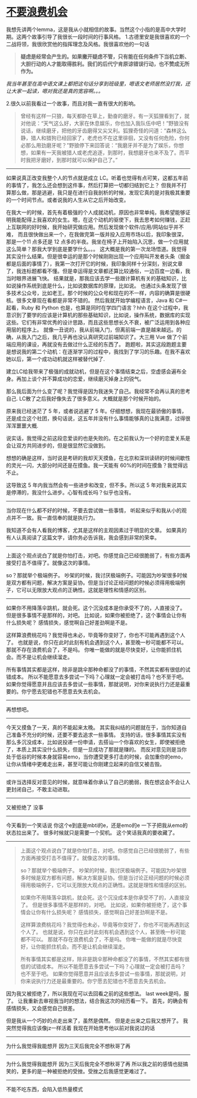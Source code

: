 # [不要浪费机会](https://github.com/AlexiFeng/gitblog/issues/16)

我想先讲两个lemma，这是我从小就相信的故事。当然这个小指的是高中大学时期。这两个故事引导了我很长一段时间的行事风格。
1.古德里安是我很喜欢的一个二战将领，我很欣赏他的指挥理念及风格。我很喜欢他的一句话

> **疑虑是经常会产生的。如果撇开疑虑不管，只有能在任何条件下当机立断、大胆行动的人才能取得胜利。我们的后代宁肯原谅错误行动，也不赞成无所作为。**

*我当年甚至在高中语文课上都把这句话分享到班级里，嗯语文老师居然没打我，还让大家一起读，嗯对我还是真的宽容啊。。。*

2.很久以前我看过一个故事，而且对我一直有很大的影响。

> 曾经有这样一只狼，每天都卧在草上，勤奋的磨牙。有一天狐狸看到了，就对他说：“天气这么好，大家在休息娱乐，你也加入我队伍中吧！”野狼没有说话，继续磨牙，把他的牙齿磨得又尖又利。狐狸奇怪的问道：“森林这么静，猎人和猎狗已经回家了，老虎也不在这里徘徊，又没有任何危险，你何必那么用劲磨牙呢？”野狼停下来回答说：“我磨牙并不是为了娱乐，你想想，如果有一天我被猎人或老虎追逐，到那时，我想磨牙也来不及了。而平时我把牙磨好，到那时就可以保护自己了。”

---

如果说真正改变我整个人的节点就是成立 LC。听着也觉得有点可笑，这都五年前的事情了，我怎么还会想到这件事，然后打算把一切都归结到它上？
但我并不打算那么做，那是逃避，我只是在进行自我剖析的时候，发现它真的是对我极其重要的一个时间节点。或者说我的人生从它之后开始改变。

在我大一的时候，首先有着极强的个人成就动机，原因也非常单纯，我希望能够证明我能配得上我喜欢的女生。嗯，在这个动机的驱使下，我去思考如何赚钱，正赶上互联网的好时候，我开始研究做应用。然后发现做个软件/应用/网站似乎并不难， 而且很快做出来一个，在我做完第一版并投入应用市场以后，我印象很深，那是一个11 点多还是 12 点多的半夜。我坐在椅子上开始陷入沉思，做一个应用就这么简单？那我大学到底是要学什么。。。
这大概是我的第一次龙场悟道。我觉得其实没什么结果。但是很幸运的是那个时候刚刚出现一个应用叫开发者头条（掘金都是后面的事情了），我第一次打开它的时候，我印象同样十分深刻，别说文章了，我连标题都看不懂。但是幸运得是文章都还算比较通俗，一边百度一边看，我当时眼界进展飞快。
结果就是，那我应该去学一些跟计算机有关的基础知识，比如说操作系统到底是什么，比如说数据库的原理，比如说。
也通过头条发现了很多技术公众号，比如老王。那个时候的公众号和现在的不一样，内容的确算是很硬核。很多文章现在看都是非常不错的。
然后我就开始学编程语言，Java 和 C#一起看，Ruby 和 Python 也是，也算是同时在学四门语言？hhh
在这个过程中，我意识到了要学的应该是计算机的那些基础知识，比如说，操作系统，数据库的实现这些。它们有非常优秀的设计思路，而且这些思想长久不衰，被广泛运用到各种应用层的程序上。
就像一丑说的，我从前端入门，但离前端一直是越来越远。的确，从我入门之后，我几乎再也没认真研究过前端知识了。大三用 Vue 做了个前端应用的课设，再就没有去做过什么正经的东西了。
跑题啦，其实这段跑题主要是想说我的第二个动机：在逐渐学习的过程中，我找到了学习的乐趣。在我不喜欢她以后，第一个成功动机就这样被替代掉了.

建立LC给我带来了极强的成就动机，但是在这个事情结束之后，空虚感会遍布全身。再加上谈个并不算成功的恋爱，继续磨灭掉身上的锐气。

那么我后面为什么变了呢？我觉得是因为我迷失了自己。我经常不会再认真的思考自己.
LC散了之后我好像失去了很多意义。大概就是那个时候开始的。

原来我已经迷茫了 5 年，或者说逃避了 5 年。仔细想想，我现在最骄傲的事情，还是成立这个社团，换句话说，这五年并没有什么事情能够真的让我满意，过得很浑浑噩噩大概.

说实话，我觉得之前这段恋爱谈的也是失败的。在之前我认为一个好的恋爱关系是会让双方共同进步的，但是很显然它没做到。

想想的确是这样，当时说是考研的我却天天摸鱼，在北京和深圳读研的时候间歇性的灵光一闪，大部分时间还是在摸鱼。我一天能有 60%的时间在摸鱼？我觉得远不止。

这导致这 5 年内我当然会有一些进步和改变，但不多。所以这 5 年对我来说其实是停滞的，我没什么进步。心智有成长吗？似乎也没有。

---
当你现在什么都不好的时候，不要去尝试做一些事情，
听起来似乎和我从小的观点并不一致。我一直信奉的就是执行力。

我知道不会有人看我的博客，尤其是这样的主观因素过于明显的文章。
如果真的有人认真阅读了这篇文字，请你务必告诉我，我会感到非常的荣幸。

---

上面这个观点说白了就是你怕打击，对吧。你感觉自己已经很脆弱了，有些方面再接受打击不值得了。就像这次的事情。

so？那就举个极端例子。
吵架的时候，我讨厌极端例子。可能因为吵架很多时候是双方都有问题，解决方案是妥协。但是当讨论正经问题的时候必须得用极端例子，它可以无限放大观点的正确性。这就是理性和情感的区别。

---

如果你不用降落伞跳机，就会死。这个沉没成本是你承受不了的，人直接没了。
但是很多事情不是那样的，对吧。
比如说，如果你被拒绝了，这个事情会让你有什么损失呢？
感情损失，感觉啊自己好差劲啊是不是。

这样算浪费桃花吗？我觉得也未必，毕竟等你变好了，你也不可能再遇到这个人了。
也就是说，你只在此时此刻有机会遇到这个人，甚至晚一秒可能都不可以。
那就不存在浪费机会了，不是吗。
你唯一能做的就是尽快变好，让你能抓住机会。而不是让机会继续溜走。

所有事情其实都是这样，除非是跳伞那种命都没了的事情，不然其实都有很低的试错成本。
所以不能愿意去多尝试一下吗？心理就一定会被打击吗？也不至于吧。
如果你觉得愿意并且应该去多尝试一些事情，那就说明，对你来说执行力还是最重要的。你宁愿去犯错也不愿意去失去机会。



---

再想想吧。

---

今天又摸鱼了一天，真的不能起来太晚。
其实我纠结的问题就在于，当你知道自己准备不充分的时候，还要不要去追求一些事情。
支持的话，很多事情其实没有那么多沉没成本，比如说投递一份申请，去搭讪一个你喜欢的女生，即使被拒绝了，本质上其实没什么损失，但是一旦成功了那就是赚的。
而反对意见则是当你处于低谷的时候本身就容易emo，当你遭受更多打击的时候，会加重你的emo，让你从情绪中更难走出来，甚至可能让你刚建立起来的自信又被击毁。

---

或许当选择反对意见的时候，就意味着你承认了自己的脆弱，我在想这会不会让人更封闭自己，不敢主动进取。

---

又被拒绝了
没事

---

今天看到一个笑话说
你这个e到底是mbti的e，还是emo的e
一下子把我从emo的状态拉出来了。
很多时候就只是需要一个契机。
这个笑话我真的要收藏了。


---

> 上面这个观点说白了就是你怕打击，对吧。你感觉自己已经很脆弱了，有些方面再接受打击不值得了。就像这次的事情。
> 
> so？那就举个极端例子。 吵架的时候，我讨厌极端例子。可能因为吵架很多时候是双方都有问题，解决方案是妥协。但是当讨论正经问题的时候必须得用极端例子，它可以无限放大观点的正确性。这就是理性和情感的区别。
> 
> 如果你不用降落伞跳机，就会死。这个沉没成本是你承受不了的，人直接没了。 但是很多事情不是那样的，对吧。 比如说，如果你被拒绝了，这个事情会让你有什么损失呢？ 感情损失，感觉啊自己好差劲啊是不是。
> 
> 这样算浪费桃花吗？我觉得也未必，毕竟等你变好了，你也不可能再遇到这个人了。 也就是说，你只在此时此刻有机会遇到这个人，甚至晚一秒可能都不可以。 那就不存在浪费机会了，不是吗。 你唯一能做的就是尽快变好，让你能抓住机会。而不是让机会继续溜走。
> 
> 所有事情其实都是这样，除非是跳伞那种命都没了的事情，不然其实都有很低的试错成本。 所以不能愿意去多尝试一下吗？心理就一定会被打击吗？也不至于吧。 如果你觉得愿意并且应该去多尝试一些事情，那就说明，对你来说执行力还是最重要的。你宁愿去犯错也不愿意去失去机会。

因为我又被拒绝了，所以我现在可以去回看之前的这些想法。
last week是吗，服了。
让我重新去审视我当时的想法，结合我这次的经历看一下。
首先，的确会有感情损失，又会感觉自己很差。

但是我从一个巧妙的点走出来了，虽然是偶然。
但是走出来之后我又想开了。
我突然觉得我应该像jz一样活着
我现在开始思考他以前对我说过的话

---

为什么我觉得我能想开
因为三天后我完全不想秋哥了再

---

为什么我觉得我能想开
因为三天后我完全不想秋哥了再
所以我之前的感情也挺搞笑的，更多的是一种被拒绝的受挫。受挫之后我感觉更难过了。

---

不能不吃东西，会陷入低热量模式